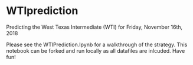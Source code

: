 # WTIprediction
Predicting the West Texas Intermediate (WTI) for Friday, November 16th, 2018

Please see the WTIPrediction.Ipynb for a walkthrough of the strategy. This notebook can be forked and run locally as all 
datafiles are inlcuded. Have fun! 
